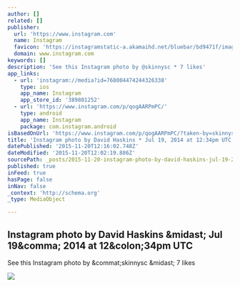 ```yaml
---
author: []
related: []
publisher:
  url: 'https://www.instagram.com'
  name: Instagram
  favicon: 'https://instagramstatic-a.akamaihd.net/bluebar/bd9471f/images/ico/favicon.ico'
  domain: www.instagram.com
keywords: []
description: 'See this Instagram photo by @skinnysc * 7 likes'
app_links:
  - url: 'instagram://media?id=768004474244326338'
    type: ios
    app_name: Instagram
    app_store_id: '389801252'
  - url: 'https://www.instagram.com/p/qogAARPmPC/'
    type: android
    app_name: Instagram
    package: com.instagram.android
isBasedOnUrl: 'https://www.instagram.com/p/qogAARPmPC/?taken-by=skinnysc'
title: 'Instagram photo by David Haskins * Jul 19, 2014 at 12:34pm UTC'
datePublished: '2015-11-20T12:16:02.748Z'
dateModified: '2015-11-20T12:02:19.886Z'
sourcePath: _posts/2015-11-20-instagram-photo-by-david-haskins-jul-19-2014-at-1234pm-u.md
published: true
inFeed: true
hasPage: false
inNav: false
_context: 'http://schema.org'
_type: MediaObject

---
```

<article style=""><h1>Instagram photo by David Haskins &amp;midast; Jul 19&amp;comma; 2014 at 12&amp;colon;34pm UTC</h1><p>See this Instagram photo by &amp;commat;skinnysc &amp;midast; 7 likes</p><img src="https://scontent.cdninstagram.com/hphotos-prn/t51.2885-15/e15/10475101_617297398384916_1347203315_n.jpg" /></article>